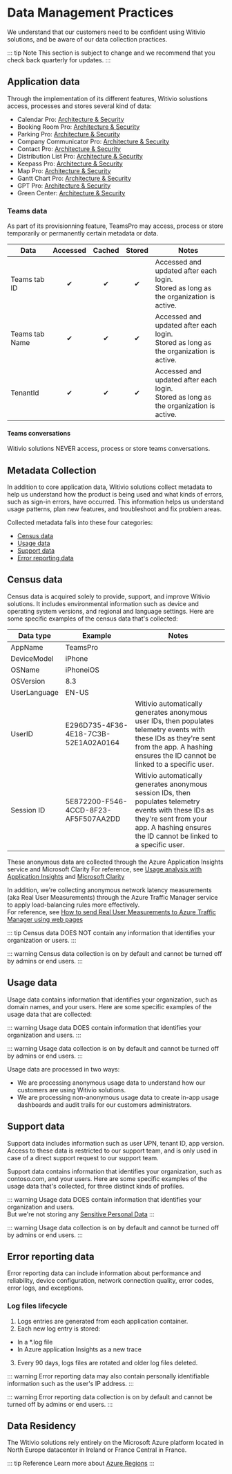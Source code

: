 ﻿# Data Management Practices

We understand that our customers need to be confident using Witivio solutions, and be aware of our data collection practices.

::: tip Note
This section is subject to change and we recommend that you check back quarterly for updates.
:::

## Application data

Through the implementation of its different features, Witivio solustions access, processes and stores several kind of data:
- Calendar Pro: [Architecture & Security](/architecture-security/calendar-pro/)
- Booking Room Pro: [Architecture & Security](/architecture-security/bookingroom-pro/)
- Parking Pro: [Architecture & Security](/architecture-security/parking-pro/)
- Company Communicator Pro: [Architecture & Security](/architecture-security/company-communicator-pro/)
- Contact Pro: [Architecture & Security](/architecture-security/contact-pro/)
- Distribution List Pro: [Architecture & Security](/architecture-security/ditribution-list-pro/)
- Keepass Pro: [Architecture & Security](/architecture-security/keepass-pro/)
- Map Pro: [Architecture & Security](/architecture-security/map-pro/)
- Gantt Chart Pro: [Architecture & Security](/architecture-security/gantt-chart-pro/)
- GPT Pro: [Architecture & Security](/architecture-security/gpt-pro/)
- Green Center: [Architecture & Security](/architecture-security/green-center/)


### Teams data

As part of its provisionning feature, TeamsPro may access, process or store temporarily or permanently certain metadata or data.

| Data | Accessed | Cached | Stored | Notes |
|------|:--------:|:------:|:------:|-------|
| Teams tab ID | ✔ | ✔ | ✔ | Accessed and updated after each login.<br/>Stored as long as the organization is active. |
| Teams tab Name | ✔ | ✔ | ✔ | Accessed and updated after each login.<br/>Stored as long as the organization is active. |
| TenantId | ✔ | ✔ | ✔ | Accessed and updated after each login.<br/>Stored as long as the organization is active. |

#### Teams conversations

Witivio solutions NEVER access, process or store teams conversations.

## Metadata Collection

In addition to core application data, Witivio solutions collect metadata to help us understand how the product is being used and what kinds of errors, such as sign-in errors, have occurred. This information helps us understand usage patterns, plan new features, and troubleshoot and fix problem areas.

Collected metadata falls into these four categories:
-  [Census data](#census-data)
-  [Usage data](#usage-data)
-  [Support data](#support-data)
-  [Error reporting data](#error-reporting-data)

## Census data
Census data is acquired solely to provide, support, and improve Witivio solutions. It includes environmental information such as device and operating system versions, and regional and language settings. Here are some specific examples of the census data that's collected:

| Data type | Example | Notes |
|-----------|---------|-------|
| AppName | TeamsPro | |
| DeviceModel | iPhone | |
| OSName | iPhoneiOS | |
| OSVersion | 8.3 | |
| UserLanguage | EN-US | |
| UserID | E296D735-4F36-4E18-7C3B-52E1A02A0164 | Witivio automatically generates anonymous user IDs, then populates telemetry events with these IDs as they're sent from the app. A hashing ensures the ID cannot be linked to a specific user. |
| Session ID | 5E872200-F546-4CCD-8F23-AF5F507AA2DD | Witivio automatically generates anonymous session IDs, then populates telemetry events with these IDs as they're sent from your app. A hashing ensures the ID cannot be linked to a specific user. |

These anonymous data are collected through the Azure Application Insights service and Microsoft Clarity
For reference, see [Usage analysis with Application Insights](https://docs.microsoft.com/en-us/azure/azure-monitor/app/usage-overview) and [Microsoft Clarity](https://learn.microsoft.com/en-us/clarity/setup-and-installation/about-clarity)

In addition, we're collecting anonymous network latency measurements (aka Real User Measurements) through the Azure Traffic Manager service to apply load-balancing rules more effectively.  
For reference, see [How to send Real User Measurements to Azure Traffic Manager using web pages](https://docs.microsoft.com/en-us/azure/traffic-manager/traffic-manager-create-rum-web-pages)

::: tip
Census data DOES NOT contain any information that identifies your organization or users.
:::

::: warning
Census data collection is on by default and cannot be turned off by admins or end users.
:::

## Usage data

Usage data contains information that identifies your organization, such as domain names, and your users. Here are some specific examples of the usage data that are collected:

::: warning
Usage data DOES contain information that identifies your organization and users.
:::

::: warning
Usage data collection is on by default and cannot be turned off by admins or end users.
:::

Usage data are processed in two ways:
* We are processing anonymous usage data to understand how our customers are using Witivio solutions.
* We are processing non-anonymous usage data to create in-app usage dashboards and audit trails for our customers administrators.

## Support data

Support data includes information such as user UPN, tenant ID, app version. Access to these data is restricted to our support team, and is only used in case of a direct support request to our support team.

Support data contains information that identifies your organization, such as contoso.com, and your users. Here are some specific examples of the usage data that's collected, for three distinct kinds of profiles.

::: warning
Usage data DOES contain information that identifies your organization and users.  
But we're not storing any [Sensitive Personal Data](https://ec.europa.eu/info/law/law-topic/data-protection/reform/rules-business-and-organisations/legal-grounds-processing-data/sensitive-data/what-personal-data-considered-sensitive_en)
:::

::: warning
Usage data collection is on by default and cannot be turned off by admins or end users.
:::

## Error reporting data

Error reporting data can include information about performance and reliability, device configuration, network connection quality, error codes, error logs, and exceptions.

### Log files lifecycle

1. Logs entries are generated from each application container.
2. Each new log entry is stored:
  - In a *.log file
  - In Azure application Insights as a new trace
3. Every 90 days, logs files are rotated and older log files deleted.

::: warning
Error reporting data may also contain personally identifiable information such as the user's IP address.
:::

::: warning
Error reporting data collection is on by default and cannot be turned off by admins or end users.
:::

## Data Residency

The Witivio solutions rely entirely on the Microsoft Azure platform located in North Europe datacenter in Ireland or France Central in France.

::: tip Reference
Learn more about [Azure Regions](https://azure.microsoft.com/en-us/global-infrastructure/regions/)
:::

<Classification label="public" />
<Hubspot />
<Clarity />
<GoogleAnalytics />